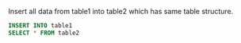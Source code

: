

Insert all data from table1 into table2 which has same table structure.
```sql
INSERT INTO table1
SELECT * FROM table2
```
